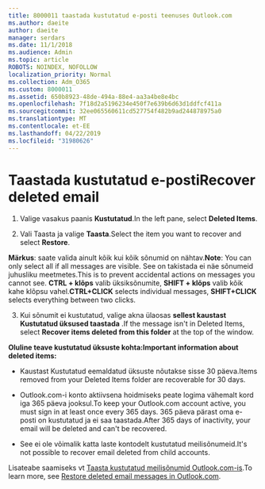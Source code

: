 ```yaml
---
title: 8000011 taastada kustutatud e-posti teenuses Outlook.com
ms.author: daeite
author: daeite
manager: serdars
ms.date: 11/1/2018
ms.audience: Admin
ms.topic: article
ROBOTS: NOINDEX, NOFOLLOW
localization_priority: Normal
ms.collection: Adm_O365
ms.custom: 8000011
ms.assetid: 650b8923-48de-494a-88e4-aa3a4be8e4bc
ms.openlocfilehash: 7f18d2a5196234e450f7e639b6d63d1ddfcf411a
ms.sourcegitcommit: 32ee065560611cd527754f482b9ad244878975a0
ms.translationtype: MT
ms.contentlocale: et-EE
ms.lasthandoff: 04/22/2019
ms.locfileid: "31980626"
---
```

# <a name="recover-deleted-email"></a><span data-ttu-id="0fd99-102">Taastada kustutatud e-posti</span><span class="sxs-lookup"><span data-stu-id="0fd99-102">Recover deleted email</span></span>

1. <span data-ttu-id="0fd99-103">Valige vasakus paanis **Kustutatud**.</span><span class="sxs-lookup"><span data-stu-id="0fd99-103">In the left pane, select **Deleted Items**.</span></span> 
    
2. <span data-ttu-id="0fd99-104">Vali Taasta ja valige **Taasta**.</span><span class="sxs-lookup"><span data-stu-id="0fd99-104">Select the item you want to recover and select **Restore**.</span></span> 
  
 <span data-ttu-id="0fd99-105">**Märkus**: saate valida ainult kõik kui kõik sõnumid on nähtav.</span><span class="sxs-lookup"><span data-stu-id="0fd99-105">**Note**: You can only select all if all messages are visible.</span></span> <span data-ttu-id="0fd99-106">See on takistada ei näe sõnumeid juhusliku meetmetes.</span><span class="sxs-lookup"><span data-stu-id="0fd99-106">This is to prevent accidental actions on messages you cannot see.</span></span> <span data-ttu-id="0fd99-107">**CTRL + klõps** valib üksiksõnumite, **SHIFT + klõps** valib kõik kahe klõpsu vahel.</span><span class="sxs-lookup"><span data-stu-id="0fd99-107">**CTRL+CLICK** selects individual messages, **SHIFT+CLICK** selects everything between two clicks.</span></span> 
    
3. <span data-ttu-id="0fd99-108">Kui sõnumit ei kustutatud, valige akna ülaosas **sellest kaustast Kustutatud üksused taastada** .</span><span class="sxs-lookup"><span data-stu-id="0fd99-108">If the message isn't in Deleted Items, select **Recover items deleted from this folder** at the top of the window.</span></span> 
    
 <span data-ttu-id="0fd99-109">**Oluline teave kustutatud üksuste kohta:**</span><span class="sxs-lookup"><span data-stu-id="0fd99-109">**Important information about deleted items:**</span></span>
  
- <span data-ttu-id="0fd99-110">Kaustast Kustutatud eemaldatud üksuste nõutakse sisse 30 päeva.</span><span class="sxs-lookup"><span data-stu-id="0fd99-110">Items removed from your Deleted Items folder are recoverable for 30 days.</span></span>
    
- <span data-ttu-id="0fd99-111">Outlook.com-i konto aktiivsena hoidmiseks peate logima vähemalt kord iga 365 päeva jooksul.</span><span class="sxs-lookup"><span data-stu-id="0fd99-111">To keep your Outlook.com account active, you must sign in at least once every 365 days.</span></span> <span data-ttu-id="0fd99-112">365 päeva pärast oma e-posti on kustutatud ja ei saa taastada.</span><span class="sxs-lookup"><span data-stu-id="0fd99-112">After 365 days of inactivity, your email will be deleted and can't be recovered.</span></span>
    
- <span data-ttu-id="0fd99-113">See ei ole võimalik katta laste kontodelt kustutatud meilisõnumeid.</span><span class="sxs-lookup"><span data-stu-id="0fd99-113">It's not possible to recover email deleted from child accounts.</span></span>
    
<span data-ttu-id="0fd99-114">Lisateabe saamiseks vt [Taasta kustutatud meilisõnumid Outlook.com-is](https://go.microsoft.com/fwlink/p/?linkid=873117).</span><span class="sxs-lookup"><span data-stu-id="0fd99-114">To learn more, see [Restore deleted email messages in Outlook.com](https://go.microsoft.com/fwlink/p/?linkid=873117).</span></span>
  


